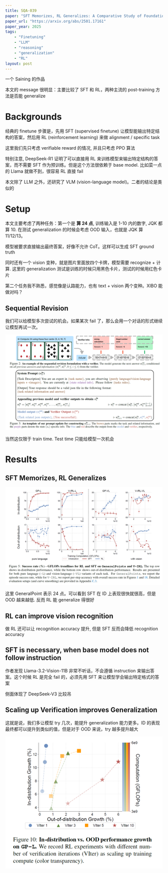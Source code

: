 ```yaml
---
title: SQA-039
paper: "SFT Memorizes, RL Generalizes: A Comparative Study of Foundation Model Post-training"
paper_url: "https://arxiv.org/abs/2501.17161"
paper_year: 2025
tags: 
    - "Finetuning"
    - "LLM"
    - "reasoning"
    - "generalization"
    - "RL"
layout: post
---
```


一个 Saining 的作品

本文的 message 很明显：主要比较了 SFT 和 RL，两种主流的 post-training 方法是否能 generalize

# Backgrounds

经典的 finetune 步骤是，先用 SFT (supervised finetune) 让模型能输出特定结构的答案，然后用 RL (reinforcement learning) 来做 alignment / specific task

这里我们先只考虑 verifiable reward 的情况, 并且只考虑 PPO 算法

特别注意, DeepSeek-R1 证明了可以直接用 RL 来训练模型来输出特定结构的答案，而不需要 SFT 作为预训练。但是这个方法很依赖于 base model. 比如菜一点的 Llama 就做不到，很容易 RL 直接 fail

本文除了 LLM 之外，还研究了 VLM (vision-language model)。二者的结论是类似的

# Setup

本文主要考虑了两种任务：第一个是 **算 24 点**, 训练输入是 1-10 内的数字, JQK 都算 10. 在测试 generalization 的时候会考虑 OOD 输入，也就是 JQK 算 11/12/13。

模型被要求直接输出最终答案，好像不允许 CoT。这样可以生成 SFT ground truth

同时还有一个 vision 变种，就是图片里面放四个卡牌，模型需要 recognize + 计算. 这里的 generalization 测试是训练的时候只用黑色卡片，测试的时候用红色卡片

第二个任务我不熟悉，感觉像是认路能力，也有 text + vision 两个变种。XIBO 能做对吗？

## Sequential Revision

我们可以给模型多次尝试的机会。如果某次 fail 了，那么会用一个对话的形式继续让模型再试一次。

![image.png](/papers/SQA-039/GeneralPoint.png)

当然这仅限于 train time. Test time 只能给模型一次机会

# Results

## SFT Memorizes, RL Generalizes

![image.png](/papers/SQA-039/result.png)

这里 GeneralPoint 表示 24 点。可以看到 SFT 在 ID 上表现很快就很高，但是 OOD 越来越低. 反而 RL 能 generalize 得很好

## RL can improve vision recognition

做 RL 还可以让 recognition accuracy 提升, 但是 SFT 反而会降低 recognition accuracy

## SFT is necessary, when base model does not follow instruction

作者发现 Llama-3.2-Vision-11B 非常不听话，不会遵循 instruction 来输出答案。这个时候 RL 是完全 fail 的，必须先用 SFT 来让模型学会输出特定格式的答案

侧面体现了 DeepSeek-V3 比较吊

## Scaling up Verification improves Generalization

这就是说，我们多让模型 try 几次，能提升 generalization 能力更多。ID 的表现最终都可以提升到类似的值，但是对于 OOD 来说，try 越多提升越大

![image.png](/papers/SQA-039/verification-scaling.png)